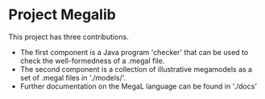 # Project Megalib
This project has three contributions. 
* The first component is a Java program 'checker' that can be used to check the well-formedness of a .megal file.
* The second component is a collection of illustrative megamodels as a set of .megal files in './models/'.
* Further documentation on the MegaL language can be found in './docs'